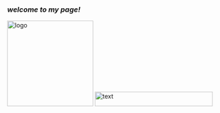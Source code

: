<p align="center">
  <h3><b><i>welcome to my page!</i></b></h3>
  <picture>
    <img alt="logo" src="https://i.ibb.co/85FgQzY/Moon-Runes.png" width="200" height="200" />
  </picture>
  <picture>
    <img alt="text" src="https://i.ibb.co/4S0qS8h/NameText.png" width="274" height="34" />
  </picture>
</p>
